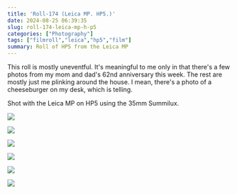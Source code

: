 ```yaml
---
title: 'Roll-174 (Leica MP. HP5.)'
date: 2024-08-25 06:39:35
slug: roll-174-leica-mp-h-p5
categories: ["Photography"]
tags: ["filmroll","leica","hp5","film"]
summary: Roll of HP5 from the Leica MP
---
```


This roll is mostly uneventful. It's meaningful to me only in that there's a few photos from my mom and dad's 62nd anniversary this week. The rest are mostly just me plinking around the house. I mean, there's a photo of a cheeseburger on my desk, which is telling.

Shot with the Leica MP on HP5 using the 35mm Summilux.

![](/img/2024/08/2024-08-25a-image1.jpg)

![](/img/2024/08/2024-08-25a-image2.jpg)

![](/img/2024/08/2024-08-25a-image3.jpg)

![](/img/2024/08/2024-08-25a-image4.jpg)

![](/img/2024/08/2024-08-25a-image5.jpg)

![](/img/2024/08/2024-08-25a-image6.jpg)


